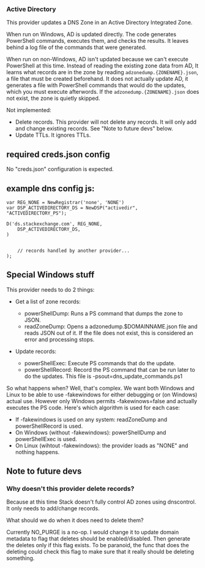 ### Active Directory

This provider updates a DNS Zone in an Active Directory Integrated Zone.

When run on Windows, AD is updated directly. The code generates
PowerShell commands, executes them, and checks the results.
It leaves behind a log file of the commands that were generated.

When run on non-Windows, AD isn't updated because we can't execute
PowerShell at this time.  Instead of reading the existing zone data
from AD, It learns what
records are in the zone by reading
`adzonedump.{ZONENAME}.json`, a file that must be created beforehand.
It does not actually update AD, it generates a file with PowerShell
commands that would do the updates, which you must execute afterwords.
If the `adzonedump.{ZONENAME}.json` does not exist, the zone is quietly skipped.

Not implemented:

* Delete records.  This provider will not delete any records. It will only add
and change existing records. See "Note to future devs" below.
* Update TTLs.  It ignores TTLs.


## required creds.json config

No "creds.json" configuration is expected.

## example dns config js:

```
var REG_NONE = NewRegistrar('none', 'NONE')
var DSP_ACTIVEDIRECTORY_DS = NewDSP("activedir", "ACTIVEDIRECTORY_PS");

D('ds.stackexchange.com', REG_NONE,
    DSP_ACTIVEDIRECTORY_DS,
)


    // records handled by another provider...
);
```

## Special Windows stuff

This provider needs to do 2 things:

* Get a list of zone records:
  * powerShellDump: Runs a PS command that dumps the zone to JSON.
  * readZoneDump: Opens a adzonedump.$DOMAINNAME.json file and reads JSON out of it.  If the file does not exist, this is considered an error and processing stops.

* Update records:
  * powerShellExec: Execute PS commands that do the update.
  * powerShellRecord: Record the PS command that can be run later to do the updates.  This file is -psout=dns_update_commands.ps1

So what happens when?  Well, that's complex.  We want both Windows and Linux to be able to use -fakewindows
for either debugging or (on Windows) actual use.  However only Windows permits -fakewinows=false and actually executes
the PS code.  Here's which algorithm is used for each case:

  * If -fakewindows is used on any system: readZoneDump and powerShellRecord is used.
  * On Windows (without -fakewindows): powerShellDump and powerShellExec is used.
  * On Linux (wihtout -fakewindows): the provider loads as "NONE" and nothing happens.


## Note to future devs

### Why doesn't this provider delete records?

Because at this time Stack doesn't fully control AD zones
using dnscontrol. It only needs to add/change records.

What should we do when it does need to delete them?

Currently NO_PURGE is a no-op.  I would change it to update
domain metadata to flag that deletes should be enabled/disabled.
Then generate the deletes only if this flag exists.  To be paranoid,
the func that does the deleting could check this flag to make sure
that it really should be deleting something.
